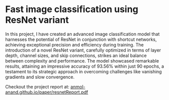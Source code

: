 # Fast image classification using ResNet variant

In this project, I have created an advanced image classification model that harnesses the potential of ResNet in conjunction with shortcut networks, achieving exceptional precision and efficiency during training. The introduction of a novel ResNet variant, carefully optimized in terms of layer depth, channel sizes, and skip connections, strikes an ideal balance between complexity and performance. The model showcased remarkable results, attaining an impressive accuracy of 93.56% within just 90 epochs, a testament to its strategic approach in overcoming challenges like vanishing gradients and slow convergence.

Checkout the project report at: [anmol-anand.github.io/paper/resnetReport.pdf](https://anmol-anand.github.io/paper/resnetReport.pdf)
